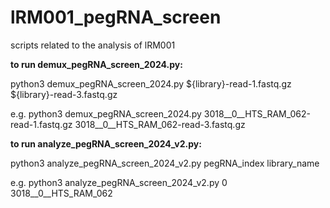 # lRM001_pegRNA_screen
scripts related to the analysis of lRM001


**to run demux_pegRNA_screen_2024.py:**

python3 demux_pegRNA_screen_2024.py ${library}-read-1.fastq.gz ${library}-read-3.fastq.gz

e.g. python3 demux_pegRNA_screen_2024.py 3018__0__HTS_RAM_062-read-1.fastq.gz 3018__0__HTS_RAM_062-read-3.fastq.gz


**to run analyze_pegRNA_screen_2024_v2.py:**

python3 analyze_pegRNA_screen_2024_v2.py pegRNA_index library_name

e.g. python3 analyze_pegRNA_screen_2024_v2.py 0 3018__0__HTS_RAM_062


